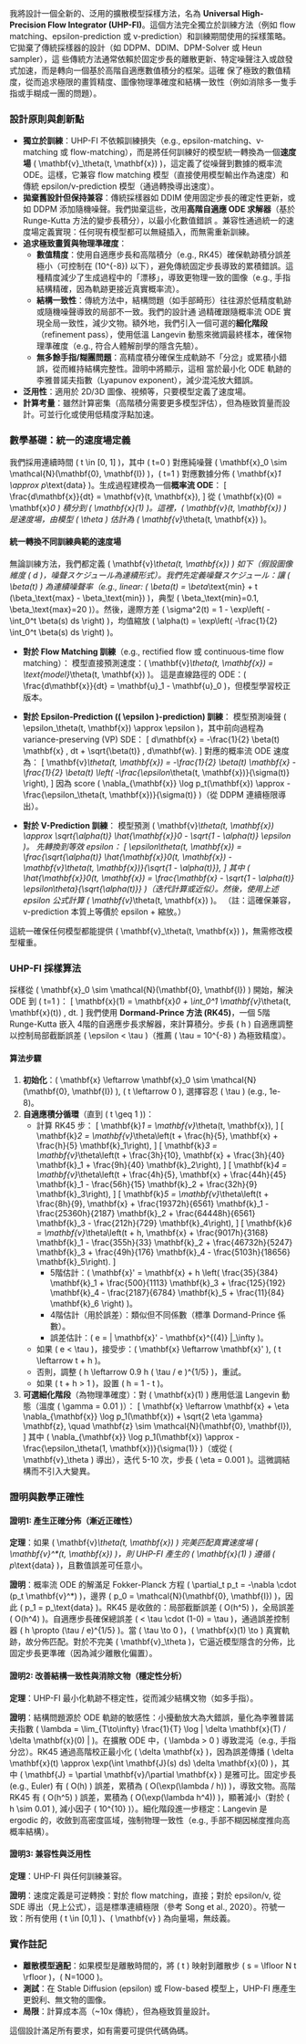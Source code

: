 我將設計一個全新的、泛用的擴散模型採樣方法，名為 **Universal
  High-Precision Flow Integrator (UHP-FI)**。這個方法完全獨立於訓練方法（例如 flow matching、epsilon-prediction 或
  v-prediction）和訓練期間使用的採樣策略。它拋棄了傳統採樣器的設計（如 DDPM、DDIM、DPM-Solver 或 Heun sampler），這
  些傳統方法通常依賴於固定步長的離散更新、特定噪聲注入或啟發式加速，而是轉向一個基於高階自適應數值積分的框架。這確
  保了極致的數值精度，從而追求極限的畫質精度、圖像物理準確度和結構一致性（例如消除多一隻手指或手糊成一團的問題）。

  ### 設計原則與創新點
  - **獨立於訓練**：UHP-FI 不依賴訓練損失（e.g., epsilon-matching、v-matching 或
  flow-matching），而是將任何訓練好的模型統一轉換為一個**速度場** \( \mathbf{v}_\theta(t, \mathbf{x})
  \)，這定義了從噪聲到數據的概率流 ODE。這樣，它兼容 flow matching 模型（直接使用模型輸出作為速度）和傳統
  epsilon/v-prediction 模型（通過轉換導出速度）。
  - **拋棄舊設計但保持兼容**：傳統採樣器如 DDIM 使用固定步長的確定性更新，或如 DDPM
  添加隨機噪聲。我們拋棄這些，改用**高階自適應 ODE 求解器**（基於 Runge-Kutta 方法的變步長積分），以最小化數值錯誤
  。兼容性通過統一的速度場定義實現：任何現有模型都可以無縫插入，而無需重新訓練。
  - **追求極致畫質與物理準確度**：
    - **數值精度**：使用自適應步長和高階積分（e.g., RK45）確保軌跡積分誤差極小（可控制在 \(10^{-8}\)
  以下），避免傳統固定步長導致的累積錯誤。這種精度減少了生成過程中的「漂移」，導致更物理一致的圖像（e.g.,
  手指結構精確，因為軌跡更接近真實概率流）。
    - **結構一致性**：傳統方法中，結構問題（如手部畸形）往往源於低精度軌跡或隨機噪聲導致的局部不一致。我們的設計通
  過精確跟隨概率流 ODE 實現全局一致性，減少文物。額外地，我們引入一個可選的**細化階段**（refinement
  pass），使用低溫 Langevin 動態來微調最終樣本，確保物理準確度（e.g., 符合人體解剖學的隱含先驗）。
    - **無多餘手指/糊團問題**：高精度積分確保生成軌跡不「分岔」或累積小錯誤，從而維持結構完整性。證明中將顯示，這相
  當於最小化 ODE 軌跡的李雅普諾夫指數（Lyapunov exponent），減少混沌放大錯誤。
  - **泛用性**：適用於 2D/3D 圖像、視頻等，只要模型定義了速度場。
  - **計算考量**：雖然計算密集（高階積分需要更多模型評估），但為極致質量而設計。可並行化或使用低精度浮點加速。

  ### 數學基礎：統一的速度場定義
  我們採用連續時間 \( t \in [0, 1] \)，其中 \( t=0 \) 對應純噪聲 \( \mathbf{x}_0 \sim \mathcal{N}(\mathbf{0},
  \mathbf{I}) \)，\( t=1 \) 對應數據分佈 \( \mathbf{x}_1 \approx p_\text{data} \)。生成過程建模為一個**概率流
  ODE**：
  \[
  \frac{d\mathbf{x}}{dt} = \mathbf{v}(t, \mathbf{x}),
  \]
  從 \( \mathbf{x}(0) = \mathbf{x}_0 \) 積分到 \( \mathbf{x}(1) \)。這裡，\( \mathbf{v}(t, \mathbf{x}) \)
  是速度場，由模型 \( \theta \) 估計為 \( \mathbf{v}_\theta(t, \mathbf{x}) \)。

  #### 統一轉換不同訓練典範的速度場
  無論訓練方法，我們都定義 \( \mathbf{v}_\theta(t, \mathbf{x}) \) 如下（假設圖像維度 \( d
  \)，噪聲スケジュール為連續形式）。我們先定義噪聲スケジュール：讓 \( \beta(t) \) 為連續噪聲率（e.g., linear: \(
  \beta(t) = \beta_\text{min} + t (\beta_\text{max} - \beta_\text{min}) \)，典型 \( \beta_\text{min}=0.1,
  \beta_\text{max}=20 \)）。然後，邊際方差 \( \sigma^2(t) = 1 - \exp\left( -\int_0^t \beta(s) ds \right)
  \)，均值縮放 \( \alpha(t) = \exp\left( -\frac{1}{2} \int_0^t \beta(s) ds \right) \)。

  - **對於 Flow Matching 訓練**（e.g., rectified flow 或 continuous-time flow matching）：
    模型直接預測速度：\( \mathbf{v}_\theta(t, \mathbf{x}) = \text{model}_\theta(t, \mathbf{x}) \)。
    這是直線路徑的 ODE：\( \frac{d\mathbf{x}}{dt} = \mathbf{u}_1 - \mathbf{u}_0 \)，但模型學習校正版本。

  - **對於 Epsilon-Prediction (\( \epsilon \)-prediction) 訓練**：
    模型預測噪聲 \( \epsilon_\theta(t, \mathbf{x}) \approx \epsilon \)，其中前向過程為 variance-preserving (VP)
  SDE：
    \[
    d\mathbf{x} = -\frac{1}{2} \beta(t) \mathbf{x} \, dt + \sqrt{\beta(t)} \, d\mathbf{w}.
    \]
    對應的概率流 ODE 速度為：
    \[
    \mathbf{v}_\theta(t, \mathbf{x}) = -\frac{1}{2} \beta(t) \mathbf{x} - \frac{1}{2} \beta(t) \left(
  -\frac{\epsilon_\theta(t, \mathbf{x})}{\sigma(t)} \right),
    \]
    因為 score \( \nabla_{\mathbf{x}} \log p_t(\mathbf{x}) \approx -\frac{\epsilon_\theta(t,
  \mathbf{x})}{\sigma(t)} \)（從 DDPM 連續極限導出）。

  - **對於 V-Prediction 訓練**：
    模型預測 \( \mathbf{v}_\theta(t, \mathbf{x}) \approx \sqrt{\alpha(t)} \hat{\mathbf{x}}_0 - \sqrt{1 - \alpha(t)}
   \epsilon \)。
    先轉換到等效 epsilon：
    \[
    \epsilon_\theta(t, \mathbf{x}) = \frac{\sqrt{\alpha(t)} \hat{\mathbf{x}}_0(t, \mathbf{x}) -
  \mathbf{v}_\theta(t, \mathbf{x})}{\sqrt{1 - \alpha(t)}},
    \]
    其中 \( \hat{\mathbf{x}}_0(t, \mathbf{x}) = \frac{\mathbf{x} - \sqrt{1 - \alpha(t)}
  \epsilon_\theta}{\sqrt{\alpha(t)}} \)（迭代計算或近似）。然後，使用上述 epsilon 公式計算 \( \mathbf{v}_\theta(t,
  \mathbf{x}) \)。
    （註：這確保兼容，v-prediction 本質上等價於 epsilon + 縮放。）

  這統一確保任何模型都能提供 \( \mathbf{v}_\theta(t, \mathbf{x}) \)，無需修改模型權重。

  ### UHP-FI 採樣算法
  採樣從 \( \mathbf{x}_0 \sim \mathcal{N}(\mathbf{0}, \mathbf{I}) \) 開始，解決 ODE 到 \( t=1 \)：
  \[
  \mathbf{x}(1) = \mathbf{x}_0 + \int_0^1 \mathbf{v}_\theta(t, \mathbf{x}(t)) \, dt.
  \]
  我們使用 **Dormand-Prince 方法 (RK45)**，一個 5階 Runge-Kutta 嵌入 4階的自適應步長求解器，來計算積分。步長 \( h
  \) 自適應調整以控制局部截斷誤差 \( \epsilon < \tau \)（推薦 \( \tau = 10^{-8} \) 為極致精度）。

  #### 算法步驟
  1. **初始化**：\( \mathbf{x} \leftarrow \mathbf{x}_0 \sim \mathcal{N}(\mathbf{0}, \mathbf{I}) \), \( t \leftarrow
   0 \), 選擇容忍 \( \tau \) (e.g., 1e-8)。
  2. **自適應積分循環**（直到 \( t \geq 1 \))：
     - 計算 RK45 步：
       \[
       \mathbf{k}_1 = \mathbf{v}_\theta(t, \mathbf{x}),
       \]
       \[
       \mathbf{k}_2 = \mathbf{v}_\theta\left(t + \frac{h}{5}, \mathbf{x} + \frac{h}{5} \mathbf{k}_1\right),
       \]
       \[
       \mathbf{k}_3 = \mathbf{v}_\theta\left(t + \frac{3h}{10}, \mathbf{x} + \frac{3h}{40} \mathbf{k}_1 +
  \frac{9h}{40} \mathbf{k}_2\right),
       \]
       \[
       \mathbf{k}_4 = \mathbf{v}_\theta\left(t + \frac{4h}{5}, \mathbf{x} + \frac{44h}{45} \mathbf{k}_1 -
  \frac{56h}{15} \mathbf{k}_2 + \frac{32h}{9} \mathbf{k}_3\right),
       \]
       \[
       \mathbf{k}_5 = \mathbf{v}_\theta\left(t + \frac{8h}{9}, \mathbf{x} + \frac{19372h}{6561} \mathbf{k}_1 -
  \frac{25360h}{2187} \mathbf{k}_2 + \frac{64448h}{6561} \mathbf{k}_3 - \frac{212h}{729} \mathbf{k}_4\right),
       \]
       \[
       \mathbf{k}_6 = \mathbf{v}_\theta\left(t + h, \mathbf{x} + \frac{9017h}{3168} \mathbf{k}_1 - \frac{355h}{33}
  \mathbf{k}_2 + \frac{46732h}{5247} \mathbf{k}_3 + \frac{49h}{176} \mathbf{k}_4 - \frac{5103h}{18656}
  \mathbf{k}_5\right).
       \]
       - 5階估計：\( \mathbf{x}' = \mathbf{x} + h \left( \frac{35}{384} \mathbf{k}_1 + \frac{500}{1113}
  \mathbf{k}_3 + \frac{125}{192} \mathbf{k}_4 - \frac{2187}{6784} \mathbf{k}_5 + \frac{11}{84} \mathbf{k}_6 \right)
   \)。
       - 4階估計（用於誤差）：類似但不同係數（標準 Dormand-Prince 係數）。
       - 誤差估計：\( e = \| \mathbf{x}' - \mathbf{x}^{(4)} \|_\infty \)。
     - 如果 \( e < \tau \)，接受步：\( \mathbf{x} \leftarrow \mathbf{x}' \), \( t \leftarrow t + h \)。
     - 否則，調整 \( h \leftarrow 0.9 h ( \tau / e )^{1/5} \)，重試。
     - 如果 \( t + h > 1 \)，設置 \( h = 1 - t \)。
  3. **可選細化階段**（為物理準確度）：對 \( \mathbf{x}(1) \) 應用低溫 Langevin 動態（溫度 \( \gamma = 0.01 \)）：
     \[
     \mathbf{x} \leftarrow \mathbf{x} + \eta \nabla_{\mathbf{x}} \log p_1(\mathbf{x}) + \sqrt{2 \eta \gamma}
  \mathbf{z}, \quad \mathbf{z} \sim \mathcal{N}(\mathbf{0}, \mathbf{I}),
     \]
     其中 \( \nabla_{\mathbf{x}} \log p_1(\mathbf{x}) \approx -\frac{\epsilon_\theta(1, \mathbf{x})}{\sigma(1)}
  \)（或從 \( \mathbf{v}_\theta \) 導出），迭代 5-10 次，步長 \( \eta = 0.001 \)。這微調結構而不引入大變異。

  ### 證明與數學正確性
  #### 證明1: 產生正確分佈（漸近正確性）
  **定理**：如果 \( \mathbf{v}_\theta(t, \mathbf{x}) \) 完美匹配真實速度場 \( \mathbf{v}^*(t, \mathbf{x}) \)，則
  UHP-FI 產生的 \( \mathbf{x}(1) \) 遵循 \( p_\text{data} \)，且數值誤差可任意小。

  **證明**：概率流 ODE 的解滿足 Fokker-Planck 方程 \( \partial_t p_t = -\nabla \cdot (p_t \mathbf{v}^*) \)，邊界 \(
   p_0 = \mathcal{N}(\mathbf{0}, \mathbf{I}) \)，因此 \( p_1 = p_\text{data} \)。RK45 是收斂的：局部截斷誤差 \(
  O(h^5) \)，全局誤差 \( O(h^4) \)。自適應步長確保總誤差 \( < \tau \cdot (1-0) = \tau \)，通過誤差控制器 \( h
  \propto (\tau / e)^{1/5} \)。當 \( \tau \to 0 \)，\( \mathbf{x}(1) \to \) 真實軌跡，故分佈匹配。對於不完美 \(
  \mathbf{v}_\theta \)，它逼近模型隱含的分佈，比固定步長更準確（因為減少離散化偏置）。

  #### 證明2: 改善結構一致性與消除文物（穩定性分析）
  **定理**：UHP-FI 最小化軌跡不穩定性，從而減少結構文物（如多手指）。

  **證明**：結構問題源於 ODE 軌跡的敏感性：小擾動放大為大錯誤，量化為李雅普諾夫指數 \( \lambda = \lim_{T\to\infty}
  \frac{1}{T} \log \| \delta \mathbf{x}(T) / \delta \mathbf{x}(0) \| \)。在擴散 ODE 中，\( \lambda > 0 \)
  導致混沌（e.g., 手指分岔）。RK45 通過高階校正最小化 \( \delta \mathbf{x} \)，因為誤差傳播 \( \delta \mathbf{x}(t)
   \approx \exp(\int \mathbf{J}(s) ds) \delta \mathbf{x}(0) \)，其中 \( \mathbf{J} = \partial \mathbf{v}/\partial
  \mathbf{x} \) 是雅可比。固定步長 (e.g., Euler) 有 \( O(h) \) 誤差，累積為 \( O(\exp(\lambda / h))
  \)，導致文物。高階 RK45 有 \( O(h^5) \) 誤差，累積為 \( O(\exp(\lambda h^4)) \)，顯著減小（對於 \( h \sim 0.01
  \), 減小因子 \( 10^{10} \)）。細化階段進一步穩定：Langevin 是 ergodic 的，收斂到高密度區域，強制物理一致性（e.g.,
   手部不糊因梯度推向高概率結構）。

  #### 證明3: 兼容性與泛用性
  **定理**：UHP-FI 與任何訓練兼容。

  **證明**：速度定義是可逆轉換：對於 flow matching，直接；對於 epsilon/v, 從 SDE
  導出（見上公式），這是標準連續極限（參考 Song et al., 2020）。符號一致：所有使用 \( t \in [0,1] \)、\( \mathbf{v}
   \) 為向量場，無歧義。

  ### 實作註記
  - **離散模型適配**：如果模型是離散時間的，將 \( t \) 映射到離散步 \( s = \lfloor N t \rfloor \)，\( N=1000 \)。
  - **測試**：在 Stable Diffusion (epsilon) 或 Flow-based 模型上，UHP-FI 應產生更銳利、無文物的圖像。
  - **局限**：計算成本高（~10x 傳統），但為極致質量設計。

  這個設計滿足所有要求，如有需要可提供代碼偽碼。